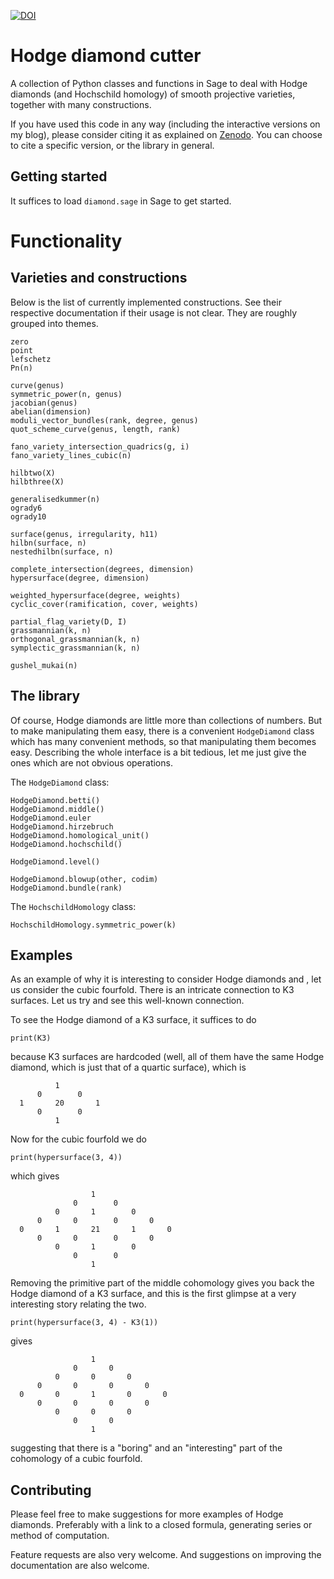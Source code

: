 [![DOI](https://zenodo.org/badge/DOI/10.5281/zenodo.3893509.svg)](https://doi.org/10.5281/zenodo.3893509)

# Hodge diamond cutter

A collection of Python classes and functions in Sage to deal with Hodge diamonds (and Hochschild homology) of smooth projective varieties, together with many constructions.

If you have used this code in any way (including the interactive versions on my blog), please consider citing it as explained on [Zenodo](https://doi.org/10.5281/zenodo.3893509). You can choose to cite a specific version, or the library in general.


## Getting started

It suffices to load ``diamond.sage`` in Sage to get started.


# Functionality

## Varieties and constructions

Below is the list of currently implemented constructions. See their respective documentation if their usage is not clear. They are roughly grouped into themes.
```
zero
point
lefschetz
Pn(n)

curve(genus)
symmetric_power(n, genus)
jacobian(genus)
abelian(dimension)
moduli_vector_bundles(rank, degree, genus)
quot_scheme_curve(genus, length, rank)

fano_variety_intersection_quadrics(g, i)
fano_variety_lines_cubic(n)

hilbtwo(X)
hilbthree(X)

generalisedkummer(n)
ogrady6
ogrady10

surface(genus, irregularity, h11)
hilbn(surface, n)
nestedhilbn(surface, n)

complete_intersection(degrees, dimension)
hypersurface(degree, dimension)

weighted_hypersurface(degree, weights)
cyclic_cover(ramification, cover, weights)

partial_flag_variety(D, I)
grassmannian(k, n)
orthogonal_grassmannian(k, n)
symplectic_grassmannian(k, n)

gushel_mukai(n)
```


## The library
Of course, Hodge diamonds are little more than collections of numbers. But to make manipulating them easy, there is a convenient `HodgeDiamond` class which has many convenient methods, so that manipulating them becomes easy. Describing the whole interface is a bit tedious, let me just give the ones which are not obvious operations.

The `HodgeDiamond` class:
```
HodgeDiamond.betti()
HodgeDiamond.middle()
HodgeDiamond.euler
HodgeDiamond.hirzebruch
HodgeDiamond.homological_unit()
HodgeDiamond.hochschild()

HodgeDiamond.level()

HodgeDiamond.blowup(other, codim)
HodgeDiamond.bundle(rank)
```

The `HochschildHomology` class:
```
HochschildHomology.symmetric_power(k)
```


## Examples

As an example of why it is interesting to consider Hodge diamonds and , let us consider the cubic fourfold. There is an intricate connection to K3 surfaces. Let us try and see this well-known connection.

To see the Hodge diamond of a K3 surface, it suffices to do

```
print(K3)
```

because K3 surfaces are hardcoded (well, all of them have the same Hodge diamond, which is just that of a quartic surface), which is

```
          1
      0        0
  1       20       1
      0        0
          1
```

Now for the cubic fourfold we do

```
print(hypersurface(3, 4))
```

which gives

```
                  1
              0        0
          0       1        0
      0       0        0       0
  0       1       21       1       0
      0       0        0       0
          0       1        0
              0        0
                  1
```

Removing the primitive part of the middle cohomology gives you back the Hodge diamond of a K3 surface, and this is the first glimpse at a very interesting story relating the two.

```
print(hypersurface(3, 4) - K3(1))
```

gives

```
                  1
              0       0
          0       0       0
      0       0       0       0
  0       0       1       0       0
      0       0       0       0
          0       0       0
              0       0
                  1
```
suggesting that there is a "boring" and an "interesting" part of the cohomology of a cubic fourfold.


## Contributing

Please feel free to make suggestions for more examples of Hodge diamonds. Preferably with a link to a closed formula, generating series or method of computation.

Feature requests are also very welcome. And suggestions on improving the documentation are also welcome.
